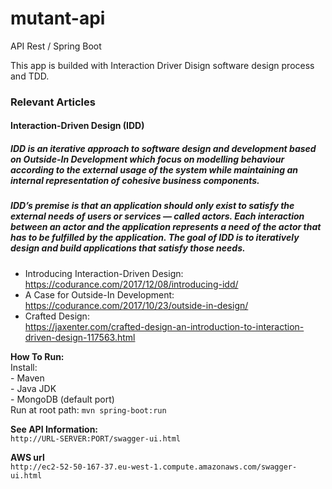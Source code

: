 # mutant-api
API Rest / Spring Boot 

This app is builded with Interaction Driver Disign software design process and TDD.

### Relevant Articles
#### **Interaction-Driven Design (IDD)**
##### IDD is an iterative approach to software design and development based on Outside-In Development which focus on modelling behaviour according to the external usage of the system while maintaining an internal representation of cohesive business components.
##### IDD’s premise is that an application should only exist to satisfy the external needs of users or services — called actors. Each interaction between an actor and the application represents a need of the actor that has to be fulfilled by the application. The goal of IDD is to iteratively design and build applications that satisfy those needs.

*   Introducing Interaction-Driven Design:<br/>
    https://codurance.com/2017/12/08/introducing-idd/
*   A Case for Outside-In Development:<br/>
    https://codurance.com/2017/10/23/outside-in-design/
*   Crafted Design:<br/>
    https://jaxenter.com/crafted-design-an-introduction-to-interaction-driven-design-117563.html
    
**How To Run:**<br/>
Install:<br/>
    - Maven<br/>
    - Java JDK<br/>
    - MongoDB (default port)<br/>
Run at root path: `mvn spring-boot:run`<br/>

**See API Information:**<br/>
`http://URL-SERVER:PORT/swagger-ui.html`

**AWS url**<br/>
`http://ec2-52-50-167-37.eu-west-1.compute.amazonaws.com/swagger-ui.html`